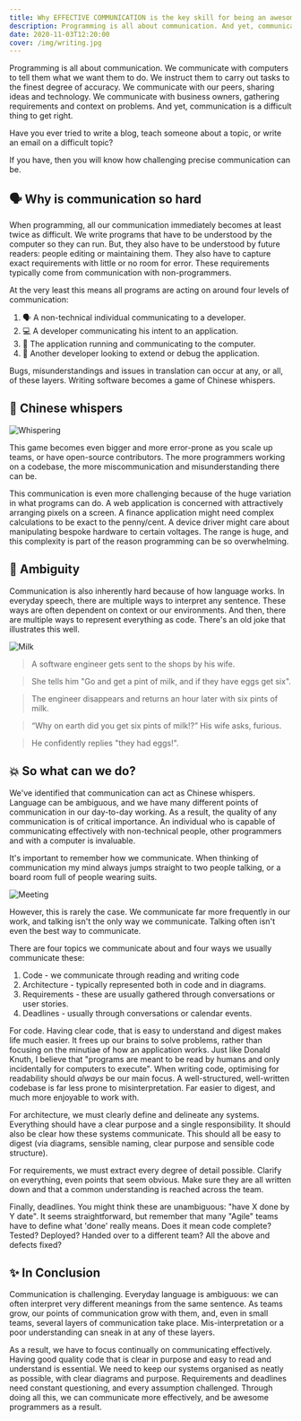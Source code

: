 ```yaml
---
title: Why EFFECTIVE COMMUNICATION is the key skill for being an awesome programmer
description: Programming is all about communication. And yet, communication is a difficult thing to get right. Here's why it's so important, and how to communicate better.
date: 2020-11-03T12:20:00
cover: /img/writing.jpg
---
```


Programming is all about communication. We communicate with computers to tell them what we want them to do. We instruct them to carry out tasks to the finest degree of accuracy. We communicate with our peers, sharing ideas and technology. We communicate with business owners, gathering requirements and context on problems. And yet, communication is a difficult thing to get right.

Have you ever tried to write a blog, teach someone about a topic, or write an email on a difficult topic?

If you have, then you will know how challenging precise communication can be.

## 🗣️ Why is communication so hard

When programming, all our communication immediately becomes at least twice as difficult. We write programs that have to be understood by the computer so they can run. But, they also have to be understood by future readers: people editing or maintaining them. They also have to capture exact requirements with little or no room for error. These requirements typically come from communication with non-programmers.

At the very least this means all programs are acting on around four levels of communication:
1. 🗣️ A non-technical individual communicating to a developer.
2. 💻 A developer communicating his intent to an application.
3. 🤖 The application running and communicating to the computer.
4. 🐛 Another developer looking to extend or debug the application.

Bugs, misunderstandings and issues in translation can occur at any, or all, of these layers. Writing software becomes a game of Chinese whispers.

## 🙊 Chinese whispers

![Whispering](/img/whisper.jpg)

This game becomes even bigger and more error-prone as you scale up teams, or have open-source contributors. The more programmers working on a codebase, the more miscommunication and misunderstanding there can be.

This communication is even more challenging because of the huge variation in what programs can do. A web application is concerned with attractively arranging pixels on a screen. A finance application might need complex calculations to be exact to the penny/cent. A device driver might care about manipulating bespoke hardware to certain voltages. The range is huge, and this complexity is part of the reason programming can be so overwhelming.

## 🤷 Ambiguity

Communication is also inherently hard because of how language works. In everyday speech, there are multiple ways to interpret any sentence. These ways are often dependent on context or our environments. And then, there are multiple ways to represent everything as code. There's an old joke that illustrates this well.

![Milk](/img/milk.jpg)

> A software engineer gets sent to the shops by his wife.

> She tells him "Go and get a pint of milk, and if they have eggs get six".

> The engineer disappears and returns an hour later with six pints of milk.

> “Why on earth did you get six pints of milk!?” His wife asks, furious.

> He confidently replies "they had eggs!".


## 💥 So what can we do?

We've identified that communication can act as Chinese whispers. Language can be ambiguous, and we have many different points of communication in our day-to-day working. As a result, the quality of any communication is of critical importance. An individual who is capable of communicating effectively with non-technical people, other programmers and with a computer is invaluable.

It's important to remember how we communicate. When thinking of communication my mind always jumps straight to two people talking, or a board room full of people wearing suits.

![Meeting](/img/meeting.jpg)

However, this is rarely the case. We communicate far more frequently in our work, and talking isn't the only way we communicate. Talking often isn't even the best way to communicate.

There are four topics we communicate about and four ways we usually communicate these:
1. Code - we communicate through reading and writing code
2. Architecture - typically represented both in code and in diagrams.
3. Requirements - these are usually gathered through conversations or user stories.
4. Deadlines - usually through conversations or calendar events.

For code. Having clear code, that is easy to understand and digest makes life much easier. It frees up our brains to solve problems, rather than focusing on the minutiae of how an application works. Just like Donald Knuth, I believe that "programs are meant to be read by humans and only incidentally for computers to execute". When writing code, optimising for readability should *always* be our main focus. A well-structured, well-written codebase is far less prone to misinterpretation. Far easier to digest, and much more enjoyable to work with.

For architecture, we must clearly define and delineate any systems. Everything should have a clear purpose and a single responsibility. It should also be clear how these systems communicate. This should all be easy to digest (via diagrams, sensible naming, clear purpose and sensible code structure).

For requirements, we must extract every degree of detail possible. Clarify on everything, even points that seem obvious. Make sure they are all written down and that a common understanding is reached across the team.

Finally, deadlines. You might think these are unambiguous: "have X done by Y date". It seems straightforward, but remember that many "Agile" teams have to define what 'done' really means. Does it mean code complete? Tested? Deployed? Handed over to a different team? All the above and defects fixed?


## ✨ In Conclusion

Communication is challenging. Everyday language is ambiguous: we can often interpret very different meanings from the same sentence. As teams grow, our points of communication grow with them, and, even in small teams, several layers of communication take place. Mis-interpretation or a poor understanding can sneak in at any of these layers.

As a result, we have to focus continually on communicating effectively. Having good quality code that is clear in purpose and easy to read and understand is essential. We need to keep our systems organised as neatly as possible, with clear diagrams and purpose. Requirements and deadlines need constant questioning, and every assumption challenged. Through doing all this, we can communicate more effectively, and be awesome programmers as a result.
